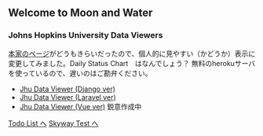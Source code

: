 ## Welcome to Moon and Water 

### Johns Hopkins University Data Viewers

[本家のページ](https://coronavirus.jhu.edu/map.html)がどうもきらいだったので、個人的に見やすい（かどうか）表示に変更してみました。Daily Status Chart　はなんでしょう？
無料のherokuサーバを使っているので、遅いのはご勘弁ください。

* [Jhu Data Viewer (Django ver)](https://evening-citadel-78425.herokuapp.com/)
* [Jhu Data Viewer (Laravel ver)](https://enigmatic-headland-10606.herokuapp.com/)
* [Jhu Data Viewer (Vue ver)](https://aqueous-island-08441.herokuapp.com/) 鋭意作成中


[Todo List へ](page2.md)
[Skyway Test へ](skyway.html)

